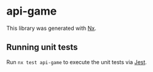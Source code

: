 # api-game

This library was generated with [Nx](https://nx.dev).

## Running unit tests

Run `nx test api-game` to execute the unit tests via [Jest](https://jestjs.io).
